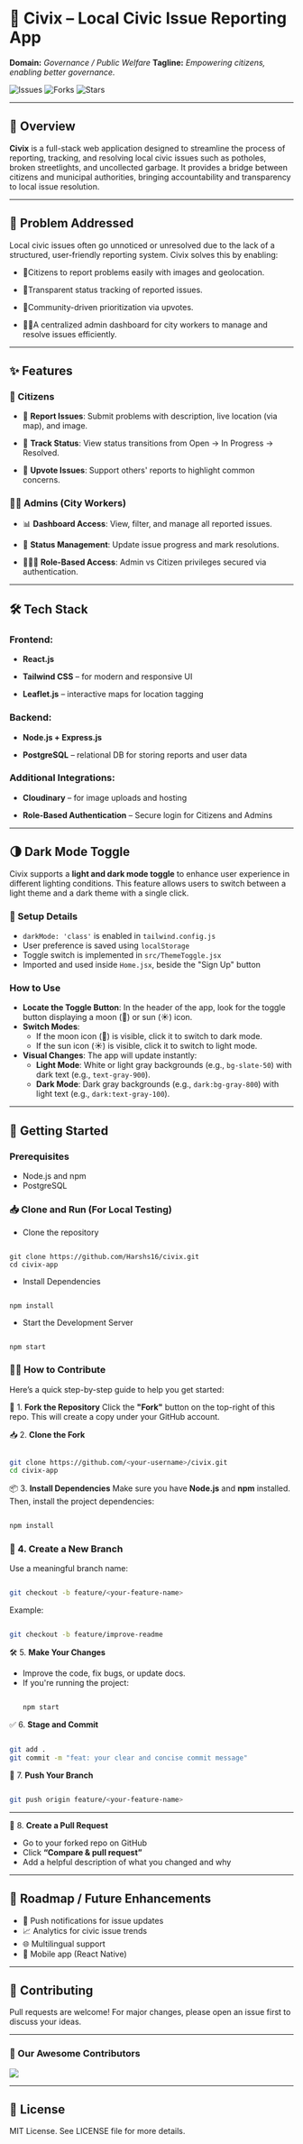 # 🚧 Civix – Local Civic Issue Reporting App
**Domain:**  *Governance / Public Welfare*
**Tagline:**  *Empowering citizens, enabling better governance.*

![Issues](https://img.shields.io/github/issues/Harshs16/civix)
![Forks](https://img.shields.io/github/forks/Harshs16/civix)
![Stars](https://img.shields.io/github/stars/Harshs16/civix)

---

## 🧠 Overview 

**Civix** is a full-stack web application designed to streamline the process of reporting, tracking, and resolving local civic issues such as potholes, broken streetlights, and uncollected garbage. It provides a bridge between citizens and municipal authorities, bringing accountability and transparency to local issue resolution.

---

## 🚨 Problem Addressed
Local civic issues often go unnoticed or unresolved due to the lack of a structured, user-friendly reporting system. Civix solves this by enabling:

- 📸Citizens to report problems easily with images and geolocation.

- 🔁Transparent status tracking of reported issues.

- 🔼Community-driven prioritization via upvotes.

- 🧑‍💼A centralized admin dashboard for city workers to manage and resolve issues efficiently.

---

## ✨ Features

### 🧍 Citizens

- 📍 **Report Issues**: Submit problems with description, live location (via map), and image.

- 🔁 **Track Status**: View status transitions from Open → In Progress → Resolved.

- 🔼 **Upvote Issues**: Support others' reports to highlight common concerns.

### 🧑‍💼 Admins (City Workers)

- 📊 **Dashboard Access**: View, filter, and manage all reported issues.

- 🔧 **Status Management**: Update issue progress and mark resolutions.

- 🧑‍🤝‍🧑 **Role-Based Access**: Admin vs Citizen privileges secured via authentication.



---

## 🛠️ Tech Stack

### Frontend:
- **React.js** 

- **Tailwind CSS**  – for modern and responsive UI

- **Leaflet.js** – interactive maps for location tagging

### Backend:
- **Node.js + Express.js** 

- **PostgreSQL** – relational DB for storing reports and user data

### Additional Integrations:
- **Cloudinary** – for image uploads and hosting

- **Role-Based Authentication** – Secure login for Citizens and Admins

---

## 🌗 Dark Mode Toggle  

Civix supports a **light and dark mode toggle** to enhance user experience in different lighting conditions. This feature allows users to switch between a light theme and a dark theme with a single click.

### 🔧 Setup Details

- `darkMode: 'class'` is enabled in `tailwind.config.js`
- User preference is saved using `localStorage`
- Toggle switch is implemented in `src/ThemeToggle.jsx`
- Imported and used inside `Home.jsx`, beside the "Sign Up" button

### How to Use

- **Locate the Toggle Button**: In the header of the app, look for the toggle button displaying a moon (🌙) or sun (☀️) icon.
- **Switch Modes**:
  - If the moon icon (🌙) is visible, click it to switch to dark mode.
  - If the sun icon (☀️) is visible, click it to switch to light mode.
- **Visual Changes**: The app will update instantly:
  - **Light Mode**: White or light gray backgrounds (e.g., `bg-slate-50`) with dark text (e.g., `text-gray-900`).
  - **Dark Mode**: Dark gray backgrounds (e.g., `dark:bg-gray-800`) with light text (e.g., `dark:text-gray-100`).

---
## 🚀 Getting Started

### Prerequisites
- Node.js and npm  
- PostgreSQL

### 📥 Clone and Run (For Local Testing) 
- Clone the repository

```

git clone https://github.com/Harshs16/civix.git
cd civix-app

```
- Install Dependencies
```

npm install

```
- Start the Development Server
```

npm start

```

### 🧑‍💻 How to Contribute

Here’s a quick step-by-step guide to help you get started:



 🔧 1. **Fork the Repository**
Click the **"Fork"** button on the top-right of this repo. This will create a copy under your GitHub account.



📥 2. **Clone the Fork**
```bash

git clone https://github.com/<your-username>/civix.git
cd civix-app

```



 📦 3. **Install Dependencies**
Make sure you have **Node.js** and **npm** installed.  
Then, install the project dependencies:
```bash

npm install

```



### 🌱 4. **Create a New Branch**
Use a meaningful branch name:
```bash

git checkout -b feature/<your-feature-name>

```

Example:
```bash

git checkout -b feature/improve-readme

```


 🛠️ 5. **Make Your Changes**
- Improve the code, fix bugs, or update docs.
- If you're running the project:
  ```bash

  npm start

  ```



 ✅ 6. **Stage and Commit**
```bash

git add .
git commit -m "feat: your clear and concise commit message"

```

🚀 7. **Push Your Branch**
```bash

git push origin feature/<your-feature-name>

```

---

🔁 8. **Create a Pull Request**
- Go to your forked repo on GitHub
- Click **“Compare & pull request”**
- Add a helpful description of what you changed and why

---



## 📌 Roadmap / Future Enhancements  
- 🔔 Push notifications for issue updates  
- 📈 Analytics for civic issue trends  
- 🌐 Multilingual support  
- 📱 Mobile app (React Native) 

--- 

## 🤝 Contributing
Pull requests are welcome! For major changes, please open an issue first to discuss your ideas.

--- 

### 🌟 Our Awesome Contributors

<a href="https://github.com/Harshs16/civix/graphs/contributors">
  <img src="https://contrib.rocks/image?repo=Harshs16/civix" />
</a>

--- 

## 📄 License
MIT License. See LICENSE file for more details.


